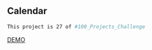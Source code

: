 ## Calendar

```bash
This project is 27 of #100_Projects_Challenge
```

[DEMO](https://100.yablonev.art/27)
